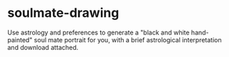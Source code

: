# soulmate-drawing
Use astrology and preferences to generate a "black and white hand-painted" soul mate portrait for you, with a brief astrological interpretation and download attached.
